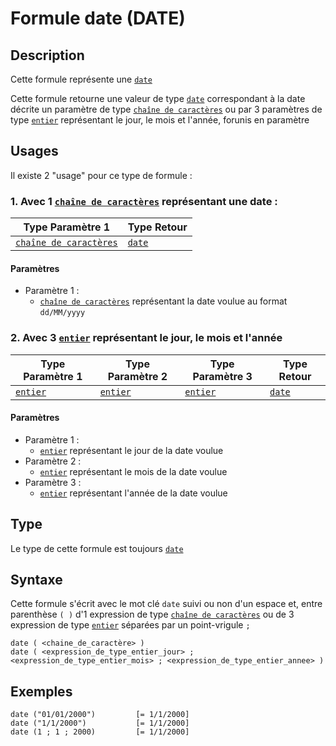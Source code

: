 # Formule date (DATE)
## Description
Cette formule représente une [`date`][valeur-de-retour] 

Cette formule retourne une valeur de type [`date`][valeur-de-retour] correspondant à la date décrite un paramètre de type [`chaîne de caractères`][valeur-de-retour] ou par 3 paramètres de type [`entier`][valeur-de-retour] représentant le jour, le mois et l'année, forunis en paramètre

## Usages
Il existe 2 "usage" pour ce type de formule :

### 1. Avec 1 [`chaîne de caractères`][valeur-de-retour] représentant une date :

|Type Paramètre 1|Type Retour|
|----------------|-----------|
|[`chaîne de caractères`][valeur-de-retour]|[`date`][valeur-de-retour]|

#### Paramètres
- Paramètre 1 :
    - [`chaîne de caractères`][valeur-de-retour] représentant la date voulue au format `dd/MM/yyyy`

### 2. Avec 3 [`entier`][valeur-de-retour] représentant le jour, le mois et l'année

|Type Paramètre 1|Type Paramètre 2|Type Paramètre 3|Type Retour|
|----------------|----------------|----------------|-----------|
|[`entier`][valeur-de-retour]|[`entier`][valeur-de-retour]|[`entier`][valeur-de-retour]|[`date`][valeur-de-retour]|

#### Paramètres
- Paramètre 1 :
    - [`entier`][valeur-de-retour] représentant le jour de la date voulue
- Paramètre 2 :
    - [`entier`][valeur-de-retour] représentant le mois de la date voulue
- Paramètre 3 :
    - [`entier`][valeur-de-retour] représentant l'année de la date voulue

## Type
Le type de cette formule est toujours [`date`][valeur-de-retour]

## Syntaxe
Cette formule s'écrit avec le mot clé `date` suivi ou non d'un espace et, entre parenthèse `( )` d'1 expression de type [`chaîne de caractères`][valeur-de-retour] ou de 3 expression de type [`entier`][valeur-de-retour] séparées par un point-vrigule `;`

    date ( <chaine_de_caractère> )
    date ( <expression_de_type_entier_jour> ; <expression_de_type_entier_mois> ; <expression_de_type_entier_annee> )

## Exemples
    date ("01/01/2000")         [= 1/1/2000]
    date ("1/1/2000")           [= 1/1/2000]
    date (1 ; 1 ; 2000)         [= 1/1/2000]
    

[valeur-de-retour]: ../lexique.md#valeur-de-retour
